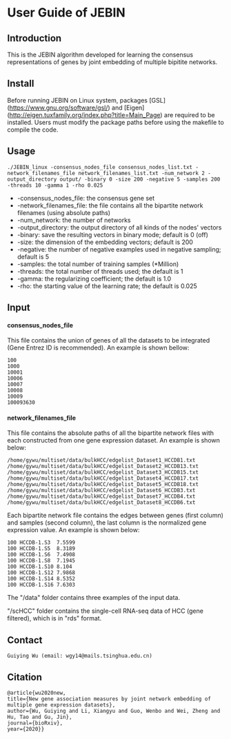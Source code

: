 # User Guide of JEBIN

## Introduction

This is the JEBIN algorithm developed for learning the consensus representations of genes by joint embedding of multiple bipitite networks. 


## Install
Before running JEBIN on Linux system, packages [GSL] (https://www.gnu.org/software/gsl/)  and [Eigen] (http://eigen.tuxfamily.org/index.php?title=Main_Page) are required to be installed. Users must modify the package paths before using the makefile to compile the code.


## Usage
```
./JEBIN_linux -consensus_nodes_file consensus_nodes_list.txt -network_filenames_file network_filenames_list.txt -num_network 2 -output_directory output/ -binary 0 -size 200 -negative 5 -samples 200 -threads 10 -gamma 1 -rho 0.025
```

- -consensus_nodes_file: 
                the consensus gene set
- -network_filenames_file: 
                the file contains all the bipartite network filenames (using absolute paths)
- -num_network: 
                the number of networks
- -output_directory: 
                the output directory of all kinds of the nodes' vectors
- -binary: 
                save the resulting vectors in binary mode; default is 0 (off)
- -size: 
                the dimension of the embedding vectors; default is 200
- -negative: 
                the number of negative examples used in negative sampling; default is 5
- -samples: 
                the total number of training samples (*Million)
- -threads: 
                the total number of threads used; the default is 1
- -gamma: 
                the regularizing coefficient; the default is 1.0
- -rho: 
                the starting value of the learning rate; the default is 0.025




## Input 

#### consensus_nodes_file 

This file contains the union of genes of all the datasets to be integrated (Gene Entrez ID is recommended). An example is shown bellow: 
```
100
1000
10001
10006
10007
10008
10009
100093630
```

#### network_filenames_file

This file contains the absolute paths of all the bipartite network files with each constructed from one gene expression dataset. An example is shown below:
```
/home/gywu/multiset/data/bulkHCC/edgelist_Dataset1_HCCDB1.txt
/home/gywu/multiset/data/bulkHCC/edgelist_Dataset2_HCCDB13.txt
/home/gywu/multiset/data/bulkHCC/edgelist_Dataset3_HCCDB15.txt
/home/gywu/multiset/data/bulkHCC/edgelist_Dataset4_HCCDB17.txt
/home/gywu/multiset/data/bulkHCC/edgelist_Dataset5_HCCDB18.txt
/home/gywu/multiset/data/bulkHCC/edgelist_Dataset6_HCCDB3.txt
/home/gywu/multiset/data/bulkHCC/edgelist_Dataset7_HCCDB4.txt
/home/gywu/multiset/data/bulkHCC/edgelist_Dataset8_HCCDB6.txt
```

Each bipartite network file contains the edges between genes (first column) and samples (second column), the last column is the normalized gene expression value. An example is shown below:
```
100	HCCDB-1.S3	7.5599
100	HCCDB-1.S5	8.3189
100	HCCDB-1.S6	7.4908
100	HCCDB-1.S8	7.1945
100	HCCDB-1.S10	8.104
100	HCCDB-1.S12	7.9868
100	HCCDB-1.S14	8.5352
100	HCCDB-1.S16	7.6303
```

The "/data" folder contains three examples of the input data. 

"/scHCC" folder contains the single-cell RNA-seq data of HCC (gene filtered), which is in "rds" format.


## Contact
```
Guiying Wu (email: wgy14@mails.tsinghua.edu.cn)
```


## Citation
```
@article{wu2020new,
title={New gene association measures by joint network embedding of multiple gene expression datasets},
author={Wu, Guiying and Li, Xiangyu and Guo, Wenbo and Wei, Zheng and Hu, Tao and Gu, Jin},
journal={bioRxiv},
year={2020}}
```
